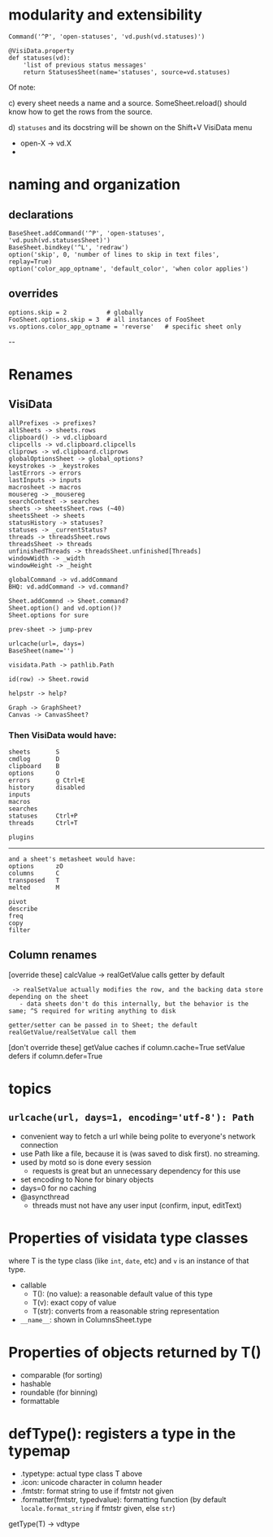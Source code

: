 # modularity and extensibility

    Command('^P', 'open-statuses', 'vd.push(vd.statuses)')

    @VisiData.property
    def statuses(vd):
        'list of previous status messages'
        return StatusesSheet(name='statuses', source=vd.statuses)

Of note:

c) every sheet needs a name and a source.  SomeSheet.reload() should know how to get the rows from the source.

d) `statuses` and its docstring will be shown on the Shift+V VisiData menu
  - open-X -> vd.X  
  - 

# naming and organization


## declarations
    BaseSheet.addCommand('^P', 'open-statuses', 'vd.push(vd.statusesSheet)')
    BaseSheet.bindkey('^L', 'redraw')
    option('skip', 0, 'number of lines to skip in text files', replay=True)
    option('color_app_optname', 'default_color', 'when color applies')

## overrides
    options.skip = 2           # globally
    FooSheet.options.skip = 3  # all instances of FooSheet
    vs.options.color_app_optname = 'reverse'   # specific sheet only

--

# Renames

## VisiData
    allPrefixes -> prefixes?
    allSheets -> sheets.rows
    clipboard() -> vd.clipboard
    clipcells -> vd.clipboard.clipcells
    cliprows -> vd.clipboard.cliprows
    globalOptionsSheet -> global_options?
    keystrokes -> _keystrokes
    lastErrors -> errors
    lastInputs -> inputs
    macrosheet -> macros
    mousereg -> _mousereg
    searchContext -> searches
    sheets -> sheetsSheet.rows (~40)
    sheetsSheet -> sheets
    statusHistory -> statuses?
    statuses -> _currentStatus?
    threads -> threadsSheet.rows
    threadsSheet -> threads
    unfinishedThreads -> threadsSheet.unfinished[Threads]
    windowWidth -> _width
    windowHeight -> _height

    globalCommand -> vd.addCommand
    BHQ: vd.addCommand -> vd.command?

    Sheet.addCommnd -> Sheet.command?
    Sheet.option() and vd.option()?
    Sheet.options for sure

    prev-sheet -> jump-prev

    urlcache(url=, days=)
    BaseSheet(name='')

    visidata.Path -> pathlib.Path

    id(row) -> Sheet.rowid

    helpstr -> help?

    Graph -> GraphSheet?
    Canvas -> CanvasSheet?

### Then VisiData would have:

    sheets       S
    cmdlog       D
    clipboard    B
    options      O
    errors       g Ctrl+E
    history      disabled
    inputs       
    macros       
    searches     
    statuses     Ctrl+P
    threads      Ctrl+T

    plugins

---
    and a sheet's metasheet would have:
    options      zO
    columns      C
    transposed   T
    melted       M

    pivot
    describe
    freq
    copy
    filter

## Column renames

[override these]
    calcValue -> realGetValue
        calls getter by default

     -> realSetValue actually modifies the row, and the backing data store depending on the sheet
       - data sheets don't do this internally, but the behavior is the same; ^S required for writing anything to disk

    getter/setter can be passed in to Sheet; the default realGetValue/realSetValue call them

[don't override these]
    getValue caches if column.cache=True
    setValue defers if column.defer=True

##

# topics

## `urlcache(url, days=1, encoding='utf-8'): Path`
   - convenient way to fetch a url while being polite to everyone's network connection
   - use Path like a file, because it is (was saved to disk first).  no streaming.
   - used by motd so is done every session
     - requests is great but an unnecessary dependency for this use
   - set encoding to None for binary objects
   - days=0 for no caching
- @asyncthread
   - threads must not have any user input (confirm, input, editText)

# Properties of visidata type classes

where T is the type class (like `int`, `date`, etc) and `v` is an instance of that type.

- callable
    - T(): (no value): a reasonable default value of this type
    - T(v): exact copy of value
    - T(str): converts from a reasonable string representation
-  `__name__`: shown in ColumnsSheet.type

# Properties of objects returned by T()

- comparable (for sorting)
- hashable
- roundable (for binning)
- formattable

# defType(): registers a type in the typemap
- .typetype: actual type class T above
- .icon: unicode character in column header
- .fmtstr: format string to use if fmtstr not given
- .formatter(fmtstr, typedvalue): formatting function (by default `locale.format_string` if fmtstr given, else `str`)

getType(T) -> vdtype

